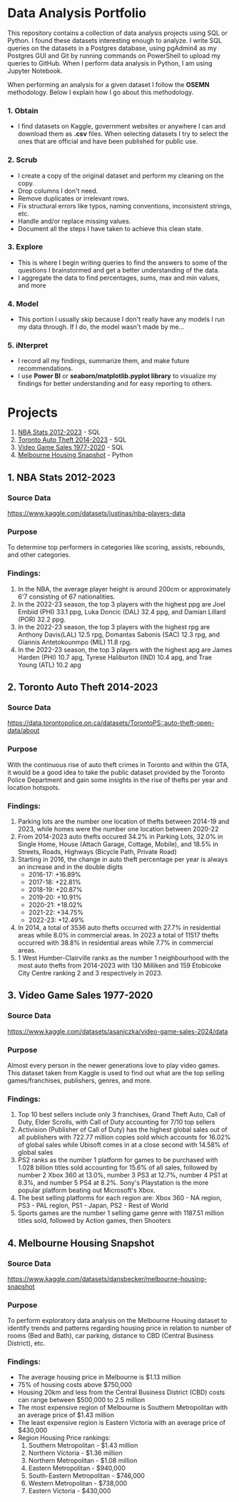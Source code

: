# Data Analysis Portfolio
This repository contains a collection of data analysis projects using SQL or Python. I found these datasets interesting enough to analyze. I write SQL queries on the datasets in a Postgres database, using pgAdmin4 as my Postgres GUI and Git by running commands on PowerShell to upload my queries to GitHub. When I perform data analysis in Python, I am using Jupyter Notebook.

When performing an analysis for a given dataset I follow the **OSEMN** methodology. Below I explain how I go about this methodology.

### 1. **O**btain
- I find datasets on Kaggle, government websites or anywhere I can and download them as **.csv** files. When selecting datasets I try to select the ones that are official and have been published for public use.
### 2. **S**crub
- I create a copy of the original dataset and perform my cleaning on the copy.
- Drop columns I don't need.
- Remove duplicates or irrelevant rows.
- Fix structural errors like typos, naming conventions, inconsistent strings, etc.
- Handle and/or replace missing values.
- Document all the steps I have taken to achieve this clean state.
### 3. **E**xplore
- This is where I begin writing queries to find the answers to some of the questions I brainstormed and get a better understanding of the data.
- I aggregate the data to find percentages, sums, max and min values, and more
### 4. **M**odel
- This portion I usually skip because I don't really have any models I run my data through. If I do, the model wasn't made by me...
### 5. i**N**terpret
- I record all my findings, summarize them, and make future recommendations.
- I use **Power BI** or **seaborn/matplotlib.pyplot library** to visualize my findings for better understanding and for easy reporting to others.

# Projects
1. [NBA Stats 2012-2023](#NBA_stats) - SQL
2. [Toronto Auto Theft 2014-2023](#toronto_thefts) - SQL
3. [Video Game Sales 1977-2020](#videogame_sales) - SQL
4. [Melbourne Housing Snapshot](#melbourne_housing) - Python

## 1. NBA Stats 2012-2023<a id='NBA_stats'></a>
### Source Data
https://www.kaggle.com/datasets/justinas/nba-players-data

### Purpose
To determine top performers in categories like scoring, assists, rebounds, and other categories.

### Findings:
1. In the NBA, the average player height is around 200cm or approximately 6'7 consisting of 67 nationalities.
2. In the 2022-23 season, the top 3 players with the highest ppg are Joel Embiid (PHI) 33.1 ppg, Luka Doncic (DAL) 32.4 ppg, and Damian Lillard (POR) 32.2 ppg.
3. In the 2022-23 season, the top 3 players with the highest rpg are Anthony Davis(LAL) 12.5 rpg, Domantas Sabonis (SAC) 12.3 rpg, and Giannis Antetokounmpo (MIL) 11.8 rpg.
4. In the 2022-23 season, the top 3 players with the highest apg are James Harden (PHI) 10.7 apg, Tyrese Haliburton (IND) 10.4 apg, and Trae Young (ATL) 10.2 apg

## 2. Toronto Auto Theft 2014-2023<a id='toronto_thefts'></a>
### Source Data
https://data.torontopolice.on.ca/datasets/TorontoPS::auto-theft-open-data/about

### Purpose
With the continuous rise of auto theft crimes in Toronto and within the GTA, it would be a good idea to take the public dataset provided by the Toronto Police Department and gain some insights in the rise of thefts per year and location hotspots.

### Findings:
1. Parking lots are the number one location of thefts between 2014-19 and 2023, while homes were the number one location between 2020-22
2. From 2014-2023 auto thefts occured 34.2% in Parking Lots, 32.0% in Single Home, House (Attach Garage, Cottage, Mobile), and 18.5% in Streets, Roads, Highways (Bicycle Path, Private Road)
3. Starting in 2016, the change in auto theft percentage per year is always an increase and in the double digits
   - 2016-17: +16.89%
   - 2017-18: +22.81%
   - 2018-19: +20.87%
   - 2019-20: +10.91%
   - 2020-21: +18.02%
   - 2021-22: +34.75%
   - 2022-23: +12.49%
5. In 2014, a total of 3536 auto thefts occurred with 27.7% in residential areas while 8.0% in commercial areas. In 2023 a total of 11517 thefts occurred with 38.8% in residential areas while 7.7% in commercial areas. 
6. 1 West Humber-Clairville ranks as the number 1 neighbourhood with the most auto thefts from 2014-2023 with 130 Milliken and 159 Etobicoke City Centre ranking 2 and 3 respectively in 2023.

## 3. Video Game Sales 1977-2020<a id='videogame_sales'></a>
### Source Data
https://www.kaggle.com/datasets/asaniczka/video-game-sales-2024/data

### Purpose
Almost every person in the newer generations love to play video games. This dataset taken from Kaggle is used to find out what are the top selling games/franchises, publishers, genres, and more.

### Findings:
1. Top 10 best sellers include only 3 franchises, Grand Theft Auto, Call of Duty, Elder Scrolls, with Call of Duty accounting for 7/10 top sellers
2. Activision (Publisher of Call of Duty) has the highest global sales out of all publishers with 722.77 million copies sold which accounts for 16.02% of global sales while Ubisoft comes in at a close second with 14.58% of global sales
3. PS2 ranks as the number 1 platform for games to be purchased with 1.028 billion titles sold accounting for 15.6% of all sales, followed by number 2 Xbox 360 at 13.0%, number 3 PS3 at 12.7%, number 4 PS1 at 8.3%, and number 5 PS4 at 8.2%. Sony's Playstation is the more popular platform beating out Microsoft's Xbox.
4. The best selling platforms for each region are: Xbox 360 - NA region, PS3 - PAL region, PS1 - Japan, PS2 - Rest of World
5. Sports games are the number 1 selling game genre with 1187.51 million titles sold, followed by Action games, then Shooters

## 4. Melbourne Housing Snapshot<a id='melbourne_housing'></a>
### Source Data
https://www.kaggle.com/datasets/dansbecker/melbourne-housing-snapshot

### Purpose
To perform exploratory data analysis on the Melbourne Housing dataset to identify trends and patterns regarding housing price in relation to number of rooms (Bed and Bath), car parking, distance to CBD (Central Business District), etc.

### Findings:
- The average housing price in Melbourne is \$1.13 million
- 75\% of housing costs above \$750,000
- Housing 20km and less from the Central Business District (CBD) costs can range between \$500,000 to 2.5 million
- The most expensive region of Melbourne is Southern Metropolitan with an average price of \$1.43 million
- The least expensive region is Eastern Victoria with an average price of \$430,000
- Region Housing Price rankings:
    1. Southern Metropolitan - \$1.43 million
    2. Northern Victoria - \$1.36 million
    3. Northern Metropolitan - \$1.08 million
    4. Eastern Metropolitan - \$940,000
    5. South-Eastern Metropolitan - \$746,000
    6. Western Metropolitan  - \$738,000
    7. Eastern Victoria - \$430,000
